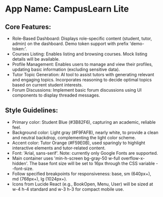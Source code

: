 # **App Name**: CampusLearn Lite

## Core Features:

- Role-Based Dashboard: Displays role-specific content (student, tutor, admin) on the dashboard. Demo token support with prefix 'demo-token:'.
- Courses Listing: Enables listing and browsing courses. Mock listing details will be available.
- Profile Management: Enables users to manage and view their profiles, updating basic information (excluding sensitive data).
- Tutor Topic Generation: AI tool to assist tutors with generating relevant and engaging topics. Incorporates reasoning to decide optimal topics based on current student interests.
- Forum Discussions: Implement basic forum discussions using UI components to display threaded messages.

## Style Guidelines:

- Primary color: Student Blue (#3B82F6), capturing an academic, reliable feel.
- Background color: Light gray (#F9FAFB), nearly white, to provide a clean and neutral backdrop, complementing the light color scheme.
- Accent color: Tutor Orange (#F59E0B), used sparingly to highlight interactive elements and tutor-related content.
- Font: 'Arial, sans-serif'. Note: currently only Google Fonts are supported.
- Main container uses 'min-h-screen bg-gray-50 w-full overflow-x-hidden'. The base font size will be set to 16px through the CSS variable --font-size.
- Follow specified breakpoints for responsiveness: base, sm (640px+), md (768px+), lg (1024px+).
- Icons from Lucide React (e.g., BookOpen, Menu, User) will be sized at w-4 h-4 standard and w-3 h-3 for compact mobile use.